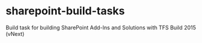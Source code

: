 # sharepoint-build-tasks
 Build task for building SharePoint Add-Ins and Solutions with TFS Build 2015 (vNext)
